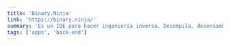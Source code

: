 ```yaml
---
title: 'Binary.Ninja'
link: 'https://binary.ninja/'
summary: 'Es un IDE para hacer ingeniería inversa. Decompila, desensambla binarios, analiza estructuras y relaciones en el código más profundo..'
tags: ['apps', 'back-end']
---
```

